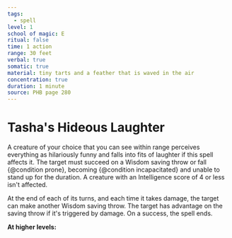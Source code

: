 ```yaml
---
tags:
  - spell
level: 1
school of magic: E
ritual: false
time: 1 action
range: 30 feet
verbal: true
somatic: true
material: tiny tarts and a feather that is waved in the air
concentration: true
duration: 1 minute
source: PHB page 280
---
```

# Tasha's Hideous Laughter
A creature of your choice that you can see within range perceives everything as hilariously funny and falls into fits of laughter if this spell affects it. The target must succeed on a Wisdom saving throw or fall {@condition prone}, becoming {@condition incapacitated} and unable to stand up for the duration. A creature with an Intelligence score of 4 or less isn't affected.

At the end of each of its turns, and each time it takes damage, the target can make another Wisdom saving throw. The target has advantage on the saving throw if it's triggered by damage. On a success, the spell ends.

**At higher levels:** 